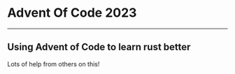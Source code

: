 # Advent Of Code 2023 
---
## Using Advent of Code to learn rust better

Lots of help from others on this!
